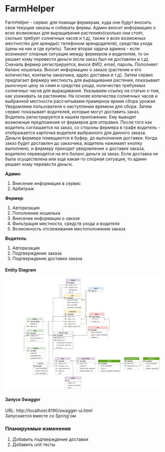 # FarmHelper
FarmHelper - сервис для помощи фермерам, куда они будут вносить свои
текущие заказы и собирать фермы.
Админ вносит информацию о всех возможных для выращивания растениях(сколько они
стоят, сколько требует солнечных часов и т.д), также о всех возможных местностях для
аренды(с телефоном арендодателя), средства ухода (цены на них и где купить). Также
вторая задача админа - если возникают спорные ситуации между фермером и водителем,
то он решает кому перевести деньги (если заказ был не доставлен и т.д).
Сначала фермер регистрируется, внося ФИО, email, пароль. Пополняет баланс кошелька.
Вносит информацию о заказе (растение и его количество, контакты заказчика, адрес
доставки и т.д). Затем сервис предлагает фермеру местность для выращивания растения,
показывает рыночную цену за семя и средства ухода, количество требуемых солнечных
часов для выращивания. Указываем ссылку на статью о том, как ухаживать за растением.
На основе количества солнечных часов и выбранной местности рассчитываем примерное
время сбора урожая. Уведомляем пользователя о наступлении времени для сбора. Затем
сервис показывает водителей, которые могут доставить заказ.
Водитель регистрируется в нашем приложении. Ему выводят возможные предложения от
фермеров для отправки. После того как водитель соглашается на заказ, со стороны
фермера в графе водитель - отображается карточка водителя выбранного для данного
заказа. Деньги фермера помещаются в буфер, до выполнения доставки. Когда заказ будет
доставлен до заказчика, водитель нажимает кнопку выполнено, и фермеру приходит
уведомление о доставке заказа, водителю переводятся на его баланс деньги за заказ.
Если доставка не была осуществлена или еще какая-то спорная ситуация, то админ решает
кому перевести деньги.

**Админ**:
1. Внесение информации в сервис
2. Арбитраж

**Фермер**:
1. Авторизация
2. Пополнение кошелька
3. Внесение информации о заказе
4. Фильтрация местности, средств ухода и водителя
5. Возможность отслеживания местоположения заказа

**Водитель**:
1. Авторизация
2. Подтверждение заказа
3. Подтверждение доставки заказа

#### Entity Diagram
![](./entity-diagram.png)

#### Запуск Swagger
URL: http://localhost:8190/swagger-ui.html \
Запускается вместе со Spring'ом 

### Планируемые изменения
1. Добавить подтверждение доставки
2. Добавить unit тесты